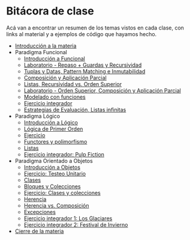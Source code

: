 # Bitácora de clase

Acá van a encontrar un resumen de los temas vistos en cada clase, con links al material y a ejemplos de código que hayamos hecho.

- [Introducción a la materia](https://github.com/pdep-mit/bitacora-de-clase/blob/master/clase-01.md)
- Paradigma Funcional
  - [Introducción a Funcional](https://github.com/pdep-mit/bitacora-de-clase/blob/master/clase-02.md)
  - [Laboratorio - Repaso + Guardas y Recursividad](https://github.com/pdep-mit/bitacora-de-clase/blob/master/clase-03.md)
  - [Tuplas y Datas, Pattern Matching e Inmutabilidad](https://github.com/pdep-mit/bitacora-de-clase/blob/master/clase-04.md)
  - [Composición y Aplicación Parcial](https://github.com/pdep-mit/bitacora-de-clase/blob/master/clase-05.md)
  - [Listas, Recursividad vs. Orden Superior](https://github.com/pdep-mit/bitacora-de-clase/blob/master/clase-06.md)
  - [Laboratorio - Orden Superior, Composición y Aplicación Parcial](https://github.com/pdep-mit/bitacora-de-clase/blob/master/clase-07.md)
  - [Modelado con funciones](https://github.com/pdep-mit/bitacora-de-clase/blob/master/clase-08.md)
  - [Ejercicio integrador](https://github.com/pdep-mit/bitacora-de-clase/blob/master/clase-09.md)
  - [Estrategias de Evaluación, Listas infinitas](https://github.com/pdep-mit/bitacora-de-clase/blob/master/clase-10.md)
- Paradigma Lógico
  - [Introducción a Lógico](https://github.com/pdep-mit/bitacora-de-clase/blob/master/clase-11.md)
  - [Lógica de Primer Orden](https://github.com/pdep-mit/bitacora-de-clase/blob/master/clase-12.md)
  - [Ejercicio](https://github.com/pdep-mit/bitacora-de-clase/blob/master/clase-13.md)
  - [Functores y polimorfismo](https://github.com/pdep-mit/bitacora-de-clase/blob/master/clase-14.md)
  - [Listas](https://github.com/pdep-mit/bitacora-de-clase/blob/master/clase-15.md)
  - [Ejercicio integrador: Pulp Fiction](https://github.com/pdep-mit/bitacora-de-clase/blob/master/clase-16.md)
- Paradigma Orientado a Objetos
  - [Introducción a Objetos](https://github.com/pdep-mit/bitacora-de-clase/blob/master/clase-17.md)
  - [Ejercicio: Testeo Unitario](https://github.com/pdep-mit/bitacora-de-clase/blob/master/clase-18.md)
  - [Clases](https://github.com/pdep-mit/bitacora-de-clase/blob/master/clase-19.md)
  - [Bloques y Colecciones](https://github.com/pdep-mit/bitacora-de-clase/blob/master/clase-20.md)
  - [Ejercicio: Clases y colecciones](https://github.com/pdep-mit/bitacora-de-clase/blob/master/clase-21.md)
  - [Herencia](https://github.com/pdep-mit/bitacora-de-clase/blob/master/clase-22.md)
  - [Herencia vs. Composición](https://github.com/pdep-mit/bitacora-de-clase/blob/master/clase-23.md)
  - [Excepciones](https://github.com/pdep-mit/bitacora-de-clase/blob/master/clase-24.md)
  - [Ejercicio integrador 1: Los Glaciares](https://github.com/pdep-mit/bitacora-de-clase/blob/master/clase-25.md)
  - [Ejercicio integrador 2: Festival de Invierno](https://github.com/pdep-mit/bitacora-de-clase/blob/master/clase-26.md)
- [Cierre de la materia](https://github.com/pdep-mit/bitacora-de-clase/blob/master/clase-27.md)
